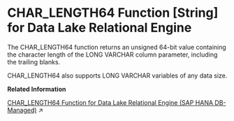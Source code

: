 <!-- loioa53c545784f21015bc94cb2f1bd99abc -->

# CHAR\_LENGTH64 Function \[String\] for Data Lake Relational Engine

The CHAR\_LENGTH64 function returns an unsigned 64-bit value containing the character length of the LONG VARCHAR column parameter, including the trailing blanks.



CHAR\_LENGTH64 also supports LONG VARCHAR variables of any data size.

**Related Information**  


[CHAR_LENGTH64 Function for Data Lake Relational Engine (SAP HANA DB-Managed)](https://help.sap.com/viewer/a898e08b84f21015969fa437e89860c8/2024_1_QRC/en-US/54f22f3b7acb49fca9ddb750176b9c0b.html "The CHAR_LENGTH64 function returns an unsigned 64-bit value containing the character length of the LONG VARCHAR column parameter, including the trailing blanks.") :arrow_upper_right:

